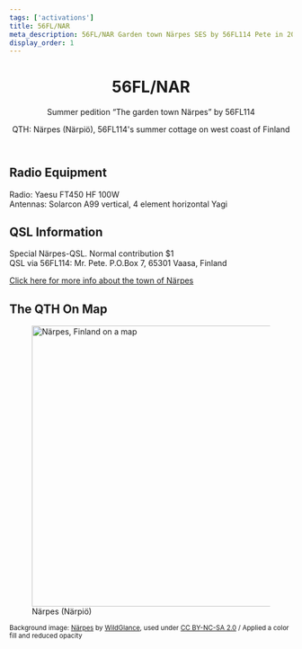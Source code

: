 ```yaml
---
tags: ['activations']
title: 56FL/NAR
meta_description: 56FL/NAR Garden town Närpes SES by 56FL114 Pete in 2011
display_order: 1
---
```


<header>

# 56FL/NAR

Summer pedition <q>The garden town Närpes</q> by 56FL114

QTH: Närpes (Närpiö), 56FL114's summer cottage on west coast of Finland
</header>

## Radio Equipment

Radio: Yaesu FT450 HF 100W<br>
Antennas: Solarcon A99 vertical, 4 element horizontal Yagi

## QSL Information

Special Närpes-QSL. Normal contribution $1<br>
QSL via 56FL114: Mr. Pete. P.O.Box 7, 65301 Vaasa, Finland

[Click here for more info about the town of Närpes](https://visitnarpes.fi/en/about-n%C3%A4rpes)

## The QTH On Map

<figure class="map">
<img src="https://maps.googleapis.com/maps/api/staticmap?size=640x500&amp;zoom=6&amp;language=en&amp;markers=size:normal%7ccolor:blue%7Clabel:N%7cNärpes,+Finland&amp;key=AIzaSyDhGoEDyrfCM_Msjx7P4Cw-T5jQ2ztN2h0" width="640" height="500" alt="Närpes, Finland on a map">
<figcaption>Närpes (Närpiö)</figcaption>
</figure>

<small>Background image: <a href="https://www.flickr.com/photos/wild-glance/4054979309" title="Närpes by WildGlance, on Flickr">Närpes</a> by <a href="https://www.flickr.com/photos/wild-glance/">WildGlance</a>, used under <a href="https://creativecommons.org/licenses/by-nc-sa/2.0/">CC BY-NC-SA 2.0</a> / Applied a color fill and reduced opacity</small>
